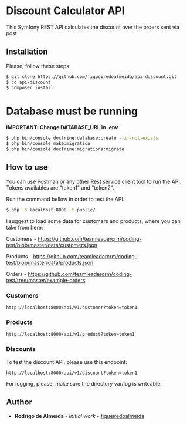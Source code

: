 Discount Calculator API
=======================

This Symfony REST API calculates the discount over the orders sent via post.


Installation
------------
Please, follow these steps:
```sh
$ git clone https://github.com/figueiredoalmeida/api-discount.git
$ cd api-discount
$ composer install
```

# Database must be running

**IMPORTANT: Change DATABASE_URL in .env**

```sh
$ php bin/console doctrine:database:create --if-not-exists
$ php bin/console make:migration
$ php bin/console doctrine:migrations:migrate
```

How to use
------------
You can use Postman or any other Rest service client tool to run the API.
Tokens availables are "token1" and "token2".

Run the command bellow in order to test the API.
```sh
$ php -S localhost:8000 -t public/
```

I suggest to load some data for customers and products, where you can take from here:

Customers - https://github.com/teamleadercrm/coding-test/blob/master/data/customers.json

Products - https://github.com/teamleadercrm/coding-test/blob/master/data/products.json

Orders - https://github.com/teamleadercrm/coding-test/tree/master/example-orders

### Customers
```
http://localhost:8000/api/v1/customer?token=token1
```
### Products
```
http://localhost:8000/api/v1/product?token=token1
```
### Discounts
To test the discount API, please use this endpoint:
```
http://localhost:8000/api/v1/discount?token=token1
```

For logging, please, make sure the directory var/log is writeable.

## Author
* **Rodrigo de Almeida** - *Initial work* - [figueiredoalmeida](https://github.com/figueiredoalmeida)
